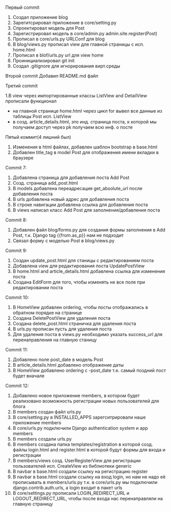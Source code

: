 Первый commit
1. Создал приложение blog
2. Зарегитсрировал приложение в core/setting.py
3. Спроектировал модель для Post
4. Зарегистрировал модель в core/admin.py 
    admin.site.register(Post)
5. Прописал в core/urls.py URLConf для blog
6. В blog/views.py прописал view для главной страницы с исп. home.html
7. Прописал в blof/urls.py url для view home
8. Проинициализировал git init 
9. Создал .gitignore для игнорирования вирт.среды

Второй commit
Добавил README.md файл

Третий commit

1.В view через импортированные классы ListView and DetailView прописали функционал
 - на главной странице home.html через цикл for вывел все данные из таблицы Post исп. ListView
 - в созд. article_details.html, это инд. страница поста, к которой мы получаем доступ через pk получаем всю инф. о посте

Пятый коммит(4 лишний был)
1. Изменения в html файлах, добавлен шаблон bootstrap в base.html
2. Добавлен title_tag  в model Post для отображения имени вкладки в браузере

Commit 7:
1. Добавлена страница для добавления поста Add Post
2. Созд. страница add_post.html
3. В models добавлена переадресация get_absolute_url после добавления поста
4. В urls добавлена новый адрес для добавления поста
5. В строке навигации добавлена ссылка для добавления поста
6. В views написал класс Add Post для заполнения/добавления поста

Commit 8:
1. Добавлен файл blog/forms.py для создания формы заполнения в Add Post, т.к. Django tag {{from.as_p}} нам не подходит
2. Связал форму с моделью Post в blog/views.py

Commit 9:
1. Создан update_post.html для станицы с редактированием поста
2. Добавлена view для редактирования поста UpdatePostView
3. В home.html and article_details.html добавлена ссылка для изменения поста
4. Создана EditForm для того, чтобы изменять не все поля при редактировании поста

Commit 10:
1. В HomeView добавлен ordering, чтобы посты отображались в обратном порядке на странице
2. Создана DeletePostView для удаления поста
3. Создана delete_post.html страничка для удаления поста
4. В urls.py прописан пусть для удаления поста
5. Для удаления поста в views.py необходимо указать success_url для перенаправления на главную станицу

Commit 11:
1. Добавлено поле post_date в модель Post
2. В article_details.html добавлено отображение даты
3. В HomeView добавлено ordering с -post_date т.е. самый поздний пост будет вначале

Commit 12:
1. Добавлено новое приложение members, в котором будет реализовано возможность регистрации новых пользователей для блога
2. В members создан файл urls.py
3. В core/setting.py в INSTALLED_APPS зарегситрировали наше приложение members
4. В core/urls.py подключили Django authentication system и app members
5. В members создали urls.py
6. В members создана папка templates/registration в которой созд. файлы login.html and register.html в которой 
будут формы для входа и регистрации
7. В members/views созд. UserRegisterView для регистрации пользователей исп. CreateView из библиотеки generic
8. В navbar в base.html создали ссылку на регистрацию register 
9. В navbar в base.html создали ссылку на вход login, но нам не надо её прописывать в members/urls.py т.к. в core/urls.py
мы подключили django.contrib.auth.urls, а login входит в пакет urls
10. В core/settings.py прописали LOGIN_REDIRECT_URL и LOGOUT_REDIRECT_URL, чтобы после входа нас перенаправляли на главную страницу


